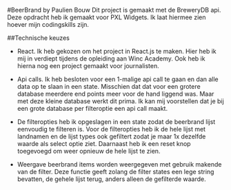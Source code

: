 #BeerBrand by Paulien Bouw
Dit project is gemaakt met de BreweryDB api. 
Deze opdracht heb ik gemaakt voor PXL Widgets. 
Ik laat hiermee zien hoever mijn codingskills zijn.

##Technische keuzes
* React. Ik heb gekozen om het project in React.js te maken. Hier heb ik mij in verdiept tijdens de opleiding aan Winc Academy. Ook heb ik hierna nog een project gemaakt voor journalisten. 

* Api calls. Ik heb besloten voor een 1-malige api call te gaan en dan alle data op te slaan in een state. Misschien dat dat voor een grotere database meerdere end points meer voor de hand liggend was. Maar met deze kleine database werkt dit prima. Ik kan mij voorstellen dat je bij een grote database per filteroptie een api call maakt.

* De filteropties heb ik opgeslagen in een state zodat de beerbrand lijst eenvoudig te filteren is.
Voor de filteropties heb ik de hele lijst met landnamen en de lijst types ook gefiltert zodat je maar 1x dezelfde waarde als select optie ziet.
Daarnaast heb ik een reset knop toegevoegd om weer opnieuw de hele lijst te zien.

* Weergave beerbrand items worden weergegeven met gebruik makende van de filter. Deze functie geeft zolang de filter states een lege string bevatten, de gehele lijst terug, anders alleen de gefilterde waarde.



